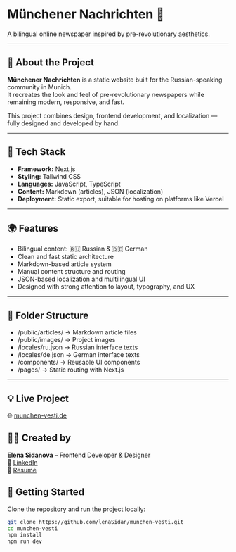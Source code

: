 # Münchener Nachrichten 📰  
A bilingual online newspaper inspired by pre-revolutionary aesthetics.

---

## 🧠 About the Project

**Münchener Nachrichten** is a static website built for the Russian-speaking community in Munich.  
It recreates the look and feel of pre-revolutionary newspapers while remaining modern, responsive, and fast.

This project combines design, frontend development, and localization — fully designed and developed by hand.

---

## 🔧 Tech Stack

- **Framework:** Next.js  
- **Styling:** Tailwind CSS  
- **Languages:** JavaScript, TypeScript  
- **Content:** Markdown (articles), JSON (localization)  
- **Deployment:** Static export, suitable for hosting on platforms like Vercel

---

## 🌍 Features

- Bilingual content: 🇷🇺 Russian & 🇩🇪 German  
- Clean and fast static architecture  
- Markdown-based article system  
- Manual content structure and routing  
- JSON-based localization and multilingual UI  
- Designed with strong attention to layout, typography, and UX

---

## 📁 Folder Structure

- /public/articles/ → Markdown article files
- /public/images/ → Project images
- /locales/ru.json → Russian interface texts
- /locales/de.json → German interface texts
- /components/ → Reusable UI components
- /pages/ → Static routing with Next.js

---
## 💡 Live Project  
🌐 [munchen-vesti.de](https://munchen-vesti.de)

## 🧑‍🎨 Created by  
**Elena Sidanova** – Frontend Developer & Designer  
🔗 [LinkedIn](https://www.linkedin.com/in/elena-sidanova)  
📄 [Resume](https://resume.lena-sidan.de/)

## 🚀 Getting Started

Clone the repository and run the project locally:

```bash
git clone https://github.com/lenaSidan/munchen-vesti.git
cd munchen-vesti
npm install
npm run dev